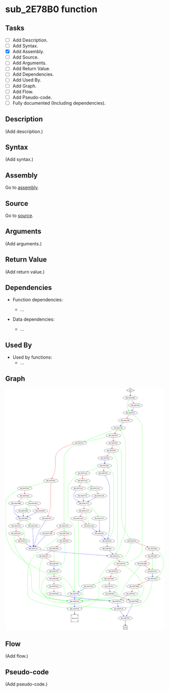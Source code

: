 # sub_2E78B0 function

## Tasks

- [ ] Add Description.
- [ ] Add Syntax.
- [X] Add Assembly.
- [ ] Add Source.
- [ ] Add Arguments.
- [ ] Add Return Value.
- [ ] Add Dependencies.
- [ ] Add Used By.
- [ ] Add Graph.
- [ ] Add Flow.
- [ ] Add Pseudo-code.
- [ ] Fully documented (Including dependencies).

## Description

(Add description.)

## Syntax

(Add syntax.)

## Assembly

Go to [assembly](../asm/sub_2E78B0.asm).

## Source

Go to [source](../cc/sub_2E78B0.cc).

## Arguments

(Add arguments.)

## Return Value

(Add return value.)

## Dependencies

* Function dependencies:
  * ...

* Data dependencies:
  * ...


## Used By

* Used by functions:
  * ...

## Graph

![sub_2E78B0 Graph](../svg/sub_2E78B0.svg "sub_2E78B0 Graph")

## Flow

(Add flow.)

## Pseudo-code

(Add pseudo-code.)


